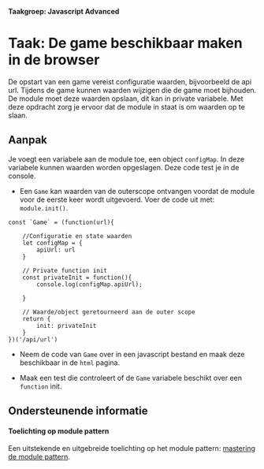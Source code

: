 **Taakgroep: Javascript Advanced**

# Taak: De game beschikbaar maken in de browser

De opstart van een game vereist configuratie waarden, bijvoorbeeld de api url. Tijdens de game kunnen waarden wijzigen die de game moet bijhouden. De module moet deze waarden opslaan, dit kan in private variabele. Met deze opdracht zorg je ervoor dat de module in staat is om waarden op te slaan.

## Aanpak

Je voegt een variabele aan de module toe, een object `configMap`. In deze variabele kunnen waarden worden opgeslagen. Deze code test je in de console.

-   Een `Game` kan waarden van de outerscope ontvangen voordat de module voor de eerste keer wordt uitgevoerd. Voer de code uit met: `module.init()`.

```
const `Game` = (function(url){

    //Configuratie en state waarden
    let configMap = {
        apiUrl: url
    }

    // Private function init
    const privateInit = function(){
        console.log(configMap.apiUrl);

    }

    // Waarde/object geretourneerd aan de outer scope
    return {
        init: privateInit
    }
})('/api/url')
```

-   Neem de code van `Game` over in een javascript bestand en maak deze beschikbaar in de `html` pagina.
    
-   Maak een test die controleert of de `Game` variabele beschikt over een `function` init.
    

## Ondersteunende informatie

#### Toelichting op module pattern

Een uitstekende en uitgebreide toelichting op het module pattern: [mastering de module pattern](https://ultimatecourses.com/blog/mastering-the-module-pattern).